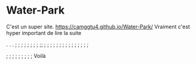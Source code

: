 # Water-Park
C'est un super site.
https://camggtu4.github.io/Water-Park/
Vraiment c'est hyper important de lire la suite

.
.
.
;
;
;
;
;
;
;
;
;;
;
;
;
;
;
;
;
;
;
;
;
;
;
;
;

;
;
;
;
;
;
;
;
;
Voilà
